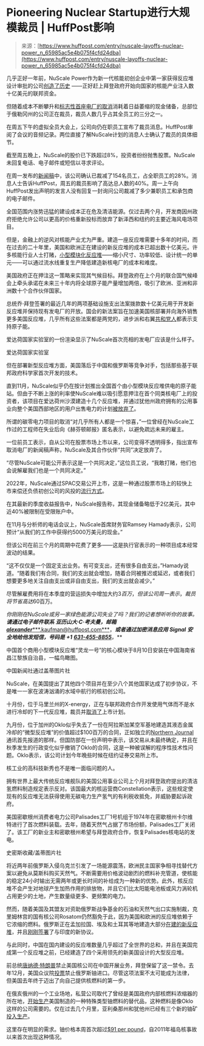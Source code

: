 <!--yml

分类：未分类

日期：2024-05-27 14:32:41

-->

# Pioneering Nuclear Startup进行大规模裁员 | HuffPost影响

> 来源：[https://www.huffpost.com/entry/nuscale-layoffs-nuclear-power_n_65985ac5e4b075f4cfd24dba](https://www.huffpost.com/entry/nuscale-layoffs-nuclear-power_n_65985ac5e4b075f4cfd24dba)

几乎正好一年前，NuScale Power作为新一代核能初创企业中第一家获得反应堆设计审批的公司[创造了历史](https://www.energy.gov/ne/articles/nrc-certifies-first-us-small-modular-reactor-design#:~:text=The%20U.S.%20Nuclear%20Regulatory%20Commission,use%20in%20the%20United%20States.) ――正好赶上拜登政府开始向国家的核能产业注入数十亿美元的联邦资金。

但随着成本不断攀升和[标志性首座电厂的取消](https://www.huffpost.com/entry/nuscale-uamps-nuclear_n_654c317ce4b088d9a74d17db)消耗着日益萎缩的现金储备，总部位于俄勒冈州的公司正在裁员，裁员人数几乎占其全员工的三分之一。

在周五下午的虚拟全员大会上，公司向仍在职员工宣布了裁员消息。HuffPost审阅了会议的音频记录。两位直接了解NuScale计划的消息人士确认了裁员的具体细节。

截至周五晚上，NuScale的股价已下跌超过8%，投资者纷纷抛售股票。NuScale未回复电话、电子邮件或短信以寻求评论。

在周一发布的[新闻稿](https://www.nuscalepower.com/en/news/press-releases/2024/nuscale-power-positions-company-for-next-phase-of-growth)中，该公司确认已裁减了154名员工，占全职员工的28%。消息人士告诉HuffPost，周五的裁员影响了高达总人数的40%。周一上午向HuffPost发出声明的发言人没有回复一封询问公司裁减了多少兼职员工和承包商的电子邮件。

全国范围内涨势迅猛的建设成本正在危及清洁能源。仅过去两个月，开发商因州政府拒绝允许公司以更高的价格重新投标而放弃了新泽西和纽约的主要近海风电场项目。

但是，金融上的逆风对核能产业尤为严重。建造一座反应堆需要十多年的时间，而在过去的二十年里，美国和欧洲正在建设的新反应堆的成本已超出数十亿美元。许多核能行业人士打赌，[小型模块化反应堆](https://www.huffpost.com/entry/small-nuclear-reactors-energy_n_649f055be4b0c7e9d8e723e8?a4)――缩小尺寸、功率较低、设计统一的单元――可以通过流水线重复生产降低建造新核电厂的成本和难度。

美国政府正在押注这一策略来实现其气候目标。拜登政府在上个月的联合国气候峰会上牵头承诺在未来三十年内将全球原子能产量增加两倍，吸引了欧洲、亚洲和非洲数十个合作伙伴国家。

总统乔·拜登签署的最近几年的两项基础设施支出法案拨款数十亿美元用于开发新反应堆并保持现有发电厂的开放。国会的新法案旨在加速美国核部署并向海外销售更多美国反应堆，几乎所有这些法案都是两党的，进步派和右翼[共和党人](https://www.huffpost.com/news/topic/republican-party)都表示支持原子能。

爱达荷国家实验室的一份渲染显示了NuScale首次亮相的发电厂应该是什么样子。

爱达荷国家实验室

但在部署新型反应堆方面，美国落后于中国和俄罗斯等竞争对手，包括那些基于联邦政府科学家首次开发的技术。

直到11月，NuScale似乎仍在按计划推出全国首个由小型模块反应堆供电的原子能站。但由于不断上涨的利率使NuScale难以吸引愿意押注在首个同类核电厂上的投资者，该项目在爱达荷州沙漠建造十几个反应堆，并通过犹他州政府拥有的公用事业向整个美国西部地区的用户出售电力的计划[被放弃了](https://www.huffpost.com/entry/nuscale-uamps-nuclear_n_654c317ce4b088d9a74d17db)。

所谓的碳零电力项目的取消“对几乎所有人都是一个惊喜，”一位曾经在NuScale工作过的工程师在失业后向《赫芬顿邮报》匿名表示，以避免疏远未来的雇主。

一位前员工表示，自从公司在股票市场上市以来，公司变得不透明得多，指出宣布取消电厂的新闻稿声称，NuScale及其合作伙伴“共同”决定放弃了。

“尽管NuScale可能公开表示这是一个共同决定，”这位员工说，“我敢打赌，他们也会说解雇我们也是一个共同决定。”

2022年，NuScale通过SPAC交易公开上市，这是一种通过股票市场上的较快上市来偿还负债初创公司的风投的[流行方式](https://www.cnbc.com/2021/01/30/what-is-a-spac.html)。

在其最新的季度收益报告中，NuScale报告称，其现金储备略低于2亿美元，其中近40%被限制在受限账户中。

在11月与分析师的电话会议上，NuScale首席财务官Ramsey Hamady表示，公司预计“从我们的工作中获得约5000万美元的现金。”

但该公司在前三个月的周期中花费了更多――这是执行官表示的一种项目成本经常波动的结果。

“这不仅仅是一个固定支出业务。有可变支出，还有很多自由支出，”Hamady说道。“随着我们有合同，我们的支出就会增加，随着合同被推迟或延迟，或者我们想要更多地关注自由支出或非自由支出，我们的支出就会减少。”

尽管解雇费用将在本季度的营运损失中增加大约$3百万，但该公司周一表示，裁员将节省高达$60百万。

*你刚刚在NuScale或另一家绿色能源公司失业了吗？我们的记者想听听你的故事。* ***请通过电子邮件联系*** ***亚历山大·C·考夫曼，邮箱*** [***alexander******.kaufman@huffpost.com***](mailto:alexander.kaufman@huffpost.com)，***或者通过加密消息应用*** ***Signal*** ***安全地给他发短信，号码是*** ***+1*** ***[631-455-8855](https://tel:6314558855)**。***

中国首个商用小型模块反应堆“灵龙一号”的核心模块于8月10日安装在中国海南省昌江黎族自治县，一幅鸟瞰图。

中国新闻社通过盖蒂图片社

NuScale，在美国提出了其他四个项目并在至少八个其他国家达成了初步协议，不是唯一一家在波涛汹涌的水域中航行的核初创公司。

十月份，位于马里兰州的X-energy，正在与联邦政府合作开发使用气体而不是水进行冷却的下一代反应堆，裁员并[取消了](https://x-energy.com/media/news-releases/x-energy-ares-mutually-terminate-business-agreement)上市计划。

九月份，位于加州的Oklo似乎失去了一份在阿拉斯加某空军基地建造其液态金属冷却的“微型反应堆”的价值超过$100百万的合同，正如独立的[Northern Journal](https://www.northernjournal.com/p/us-military-quietly-revokes-planned?utm_campaign=email-half-post&r=2crwfb&utm_source=substack&utm_medium=email%5C)通讯首先报道的那样。但国防部在一份声明中表示，该交易从未最终确定，并且在秋季发生的行政变化似乎撤销了Oklo的合同，这是一种被误解的程序性技术性问题。Oklo表示，该公司计划今年晚些时候在纽约证券交易所上市。

核工业的高科技新秀也不是唯一面临问题的人。

拥有世界上最大传统反应堆舰队的美国公用事业公司上个月对拜登政府提出的清洁氢燃料制造规定表示反对。该国最大的核运营商Constellation表示，这些规定使现有的反应堆无法获得使用无碳电力生产氢气的有利税收抵免，并威胁要起诉政府。

美国密歇根州消费者电力公司Palisades工厂1号机组于1974年在密歇根州卡尔维特进行了首次燃料装载。去年，随着天然气占据了市场份额，Palisades工厂关闭了。该工厂的新业主和密歇根州希望与拜登政府合作，恢复Palisades核电站的发电。

史密斯收藏/盖蒂图片社

将近两年前俄罗斯入侵乌克兰引发了一场能源震荡，欧洲民主国家争相寻找替代方案以避免从莫斯科购买天然气。不断需要用价格波动剧烈的燃料补充管道，使核能的稳定24小时输出无需两年或更长时间的补给成为一种新的优势。此外，核反应堆不会产生对地球产生加热作用的排放物，并且它们比太阳能电池板或风力涡轮机占用更少的土地，产生数量级更多、更频繁的电力。

然而，随着美国及其盟友对资助俄罗斯战争基金的石油和天然气出口实施制裁，克里姆林宫的国有核公司Rosatom仍然豁免于此，因为美国和欧洲的反应堆依赖于它浓缩的燃料。俄罗斯正在孟加拉国、埃及和土耳其等地建造大部分[在建的新反应堆](https://world-nuclear.org/information-library/current-and-future-generation/plans-for-new-reactors-worldwide.aspx)，并且[刚刚签署](https://www.rosatom.ru/en/press-centre/opinion/alexey-zhukov-the-nuclear-power-plant-has-become-a-symbol-of-growing-partnership-between-india-and-r/)了与印度的新协议。

与此同时，中国在国内建设的反应堆数量几乎超过了全世界的总和，并且在美国完成第一个反应堆之前，已经建造了四个采用领先的新美国设计的大型反应堆。

前总统[唐纳德·特朗普](https://www.huffpost.com/news/topic/donald-trump)禁止美国核公司在中国开展业务，拜登保留了这一禁令。去年12月，美国众议院[投票](https://mcmorris.house.gov/posts/house-passes-mcmorris-rodgers-bill-banning-russian-uranium-imports-to-united-states)禁止俄罗斯铀进口。尽管这项法案不太可能成为法律，但美国去年终于迈出了向自己提供核燃料的第一步。

在俄亥俄州的一个工业场地，私营公司取代了曾经是美国政府内部核燃料浓缩器的所在地，[开始生产](https://www.huffpost.com/entry/centrus-oklo-nuclear_n_64ebc564e4b0d17252144d32)美国制造的一种特殊类型铀燃料的替代品，这种燃料是像Oklo这样的公司需要的。仅在过去几个月里，亚利桑那州和犹他州已经有三个新的铀矿[投入生产](https://www.mining-technology.com/news/three-new-uranium-mines-open-in-us/)。

这里存在明显的需求。铀价格本周首次超过[$91 per pound](https://www.uxc.com/p/prices/UxCPrices.aspx?currency=cad)，自2011年福岛核事故以来首次出现这种情况。
